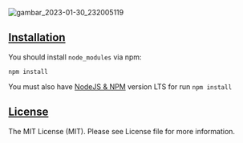 ![gambar_2023-01-30_232005119](https://user-images.githubusercontent.com/96789851/215533186-625e293d-2f02-4d59-9a76-934943d010bb.png)

## [Installation](#installation)
You should install ```node_modules``` via npm:
```
npm install
```
You must also have [NodeJS & NPM](https://radixweb.com/blog/installing-npm-and-nodejs-on-windows-and-mac) version LTS for run ```npm install```

## [License](#license)
The MIT License (MIT). Please see License file for more information.